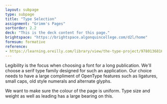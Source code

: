 ```yaml
---
layout: subpage
type: subpage
title: "Type Selection"
assignment: "Grimm's Pages"
sortorder: 2.2
deck: "This is the deck content for this page."
brightspace: "https://brightspace.algonquincollege.com/d2l/home"
formsum: formative
reference:
- https://learning.oreilly.com/library/view/the-type-project/9780136816034/ch31.xhtml
---
```

Legibility is the focus when choosing a font for a long publication. We'll choose a serif type family designed for such an application. Our choice needs to have a large compliment of OpenType features such as ligatures, small caps, old style numerals and alternate glyphs.

We want to make sure the colour of the page is uniform. Type size and weight as well as leading has a large bearing on this.